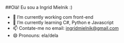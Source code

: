 ##Olá! Eu sou a Ingrid Mielnik :)

- 🔭 I’m currently working com front-end 
- 🌱 I’m currently learning C#, Python e Javascript
- 📫 Contate-me no email: ingridmielnik@gmail.com
- 😄 Pronouns: ela/dela
